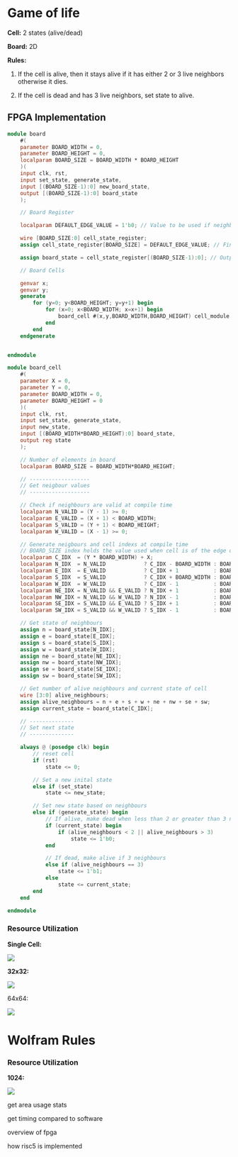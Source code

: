 # Game of life

**Cell:** 2 states (alive/dead)

**Board:** 2D

**Rules:**

1. If the cell is alive, then it stays alive if it has either 2 or 3 live neighbors otherwise it dies.

2. If the cell is dead and has 3 live neighbors, set state to alive.

## FPGA Implementation

```verilog
module board
    #(
    parameter BOARD_WIDTH = 0,
    parameter BOARD_HEIGHT = 0,
    localparam BOARD_SIZE = BOARD_WIDTH * BOARD_HEIGHT
    )(
    input clk, rst,
    input set_state, generate_state,
    input [(BOARD_SIZE-1):0] new_board_state,
    output [(BOARD_SIZE-1):0] board_state
    );

    // Board Register

    localparam DEFAULT_EDGE_VALUE = 1'b0; // Value to be used if neighbour is off edge of board

    wire [BOARD_SIZE:0] cell_state_register;
    assign cell_state_register[BOARD_SIZE] = DEFAULT_EDGE_VALUE; // Final bit if register holds default edge value

    assign board_state = cell_state_register[(BOARD_SIZE-1):0]; // Output current state

    // Board Cells

    genvar x;
    genvar y;
    generate
        for (y=0; y<BOARD_HEIGHT; y=y+1) begin
            for (x=0; x<BOARD_WIDTH; x=x+1) begin
                board_cell #(x,y,BOARD_WIDTH,BOARD_HEIGHT) cell_module (clk, rst, set_state, generate_state, new_board_state[(y * BOARD_WIDTH) + x], cell_state_register, cell_state_register[(y * BOARD_WIDTH) + x]);
            end
        end
    endgenerate


endmodule

module board_cell
    #(
    parameter X = 0,
    parameter Y = 0,
    parameter BOARD_WIDTH = 0,
    parameter BOARD_HEIGHT = 0
    )(
    input clk, rst,
    input set_state, generate_state,
    input new_state,
    input [(BOARD_WIDTH*BOARD_HEIGHT):0] board_state,
    output reg state
    );

    // Number of elements in board
    localparam BOARD_SIZE = BOARD_WIDTH*BOARD_HEIGHT;

    // -------------------
    // Get neigbour values
    // -------------------

    // Check if neighbours are valid at compile time
    localparam N_VALID = (Y - 1) >= 0;
    localparam E_VALID = (X + 1) < BOARD_WIDTH;
    localparam S_VALID = (Y + 1) < BOARD_HEIGHT;
    localparam W_VALID = (X - 1) >= 0;

    // Generate neigbours and cell indexs at compile time
    // BOARD_SIZE index holds the value used when cell is of the edge of board
    localparam C_IDX  = (Y * BOARD_WIDTH) + X;
    localparam N_IDX  = N_VALID            ? C_IDX - BOARD_WIDTH : BOARD_SIZE;
    localparam E_IDX  = E_VALID            ? C_IDX + 1           : BOARD_SIZE;
    localparam S_IDX  = S_VALID            ? C_IDX + BOARD_WIDTH : BOARD_SIZE;
    localparam W_IDX  = W_VALID            ? C_IDX - 1           : BOARD_SIZE;
    localparam NE_IDX = N_VALID && E_VALID ? N_IDX + 1           : BOARD_SIZE;
    localparam NW_IDX = N_VALID && W_VALID ? N_IDX - 1           : BOARD_SIZE;
    localparam SE_IDX = S_VALID && E_VALID ? S_IDX + 1           : BOARD_SIZE;
    localparam SW_IDX = S_VALID && W_VALID ? S_IDX - 1           : BOARD_SIZE;

    // Get state of neighbours
    assign n = board_state[N_IDX];
    assign e = board_state[E_IDX];
    assign s = board_state[S_IDX];
    assign w = board_state[W_IDX];
    assign ne = board_state[NE_IDX];
    assign nw = board_state[NW_IDX];
    assign se = board_state[SE_IDX];
    assign sw = board_state[SW_IDX];

    // Get number of alive neighbours and current state of cell
    wire [3:0] alive_neighbours;
    assign alive_neighbours = n + e + s + w + ne + nw + se + sw;
    assign current_state = board_state[C_IDX];

    // --------------
    // Set next state
    // --------------

    always @ (posedge clk) begin
        // reset cell
        if (rst)
            state <= 0;

        // Set a new inital state
        else if (set_state) 
            state <= new_state;

        // Set new state based on neighbours
        else if (generate_state) begin
            // If alive, make dead when less than 2 or greater than 3 neighbours
            if (current_state) begin
                if (alive_neighbours < 2 || alive_neighbours > 3) 
                    state <= 1'b0;
            end

            // If dead, make alive if 3 neighbours
            else if (alive_neighbours == 3)
                state <= 1'b1;
            else
                state <= current_state;
        end
    end

endmodule
```

### Resource Utilization

**Single Cell:**

![](C:\Users\callu\AppData\Roaming\marktext\images\2024-02-26-14-17-59-image.png)

**32x32:**

![](C:\Users\callu\AppData\Roaming\marktext\images\2024-02-27-15-25-06-image.png)

64x64:

![](C:\Users\callu\AppData\Roaming\marktext\images\2024-02-27-17-11-19-image.png)

# Wolfram Rules

### Resource Utilization

**1024:**

![](C:\Users\callu\AppData\Roaming\marktext\images\2024-02-27-16-03-39-image.png)

get area usage stats

get timing compared to software

overview of fpga

how risc5 is implemented
